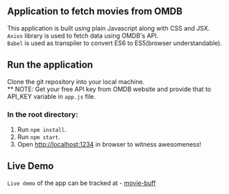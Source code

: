 ## Application to fetch movies from OMDB
This application is built using plain Javascript along with CSS and JSX.<br>
`Axios` library is used to fetch data using OMDB's API.<br>
`Babel` is used as transpiler to convert ES6 to ES5(browser understandable).<br>

## Run the application
Clone the git repository into your local machine.<br>
** NOTE: Get your free API key from OMDB website and provide that to API_KEY variable in `app.js` file.

### In the root directory:
1. Run `npm install`.<br>
2. Run `npm start`.<br>
3. Open [http://localhost:1234](http://localhost:1234) in browser to witness awesomeness!

## Live Demo
`Live demo` of the app can be tracked at - [movie-buff](https://movie-buffed.herokuapp.com/)
